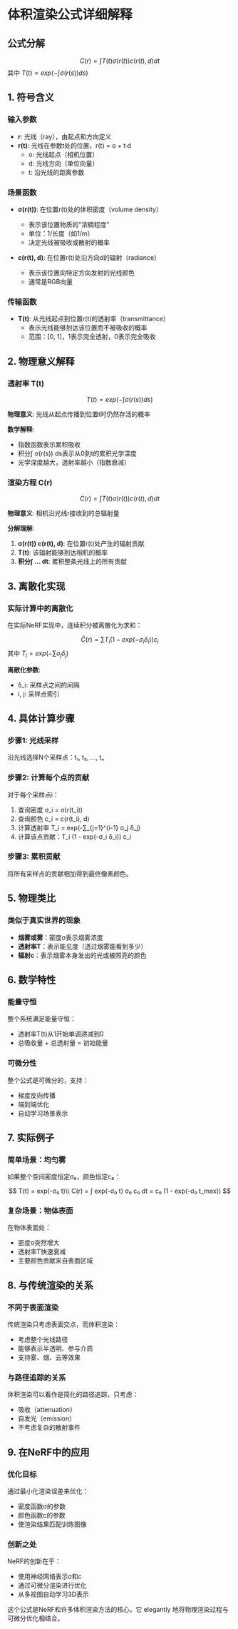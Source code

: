 # 体积渲染公式详细解释

## 公式分解

$$
C(r) = ∫ T(t) σ(r(t)) c(r(t), d) dt
$$
其中 $T(t) = exp(-∫ σ(r(s)) ds)$


## 1. 符号含义

### 输入参数
- **r**: 光线（ray），由起点和方向定义
- **r(t)**: 光线在参数t处的位置，r(t) = o + t·d
  - o: 光线起点（相机位置）
  - d: 光线方向（单位向量）
  - t: 沿光线的距离参数

### 场景函数
- **σ(r(t))**: 在位置r(t)处的体积密度（volume density）
  - 表示该位置物质的"浓稠程度"
  - 单位：1/长度（如1/m）
  - 决定光线被吸收或散射的概率

- **c(r(t), d)**: 在位置r(t)处沿方向d的辐射（radiance）
  - 表示该位置向特定方向发射的光线颜色
  - 通常是RGB向量

### 传输函数
- **T(t)**: 从光线起点到位置r(t)的透射率（transmittance）
  - 表示光线能够到达该位置而不被吸收的概率
  - 范围：[0, 1]，1表示完全透射，0表示完全吸收

## 2. 物理意义解释

### 透射率 T(t)
$$
T(t) = exp(-∫ σ(r(s)) ds)
$$


**物理意义**: 光线从起点传播到位置t时仍然存活的概率

**数学解释**:
- 指数函数表示累积吸收
- 积分∫ σ(r(s)) ds表示从0到t的累积光学深度
- 光学深度越大，透射率越小（指数衰减）

### 渲染方程 C(r)
$$
C(r) = ∫ T(t) σ(r(t)) c(r(t), d) dt
$$



**物理意义**: 相机沿光线r接收到的总辐射量

**分解理解**:
1. **σ(r(t)) c(r(t), d)**: 在位置r(t)处产生的辐射贡献
2. **T(t)**: 该辐射能够到达相机的概率
3. **积分∫ ... dt**: 累积整条光线上的所有贡献

## 3. 离散化实现

### 实际计算中的离散化
在实际NeRF实现中，连续积分被离散化为求和：

$$
Ĉ(r) = ∑ T_i (1 - exp(-σ_i δ_i)) c_i
$$
其中 $T_i = exp(-∑ σ_j δ_j)$


**离散化参数**:
- δ_i: 采样点之间的间隔
- i, j: 采样点索引

## 4. 具体计算步骤

### 步骤1: 光线采样
沿光线选择N个采样点：t₁, t₂, ..., tₙ

### 步骤2: 计算每个点的贡献
对于每个采样点i：
1. 查询密度 σ_i = σ(r(t_i))
2. 查询颜色 c_i = c(r(t_i), d)
3. 计算透射率 T_i = exp(-∑_{j=1}^{i-1} σ_j δ_j)
4. 计算该点贡献：T_i (1 - exp(-σ_i δ_i)) c_i

### 步骤3: 累积贡献
将所有采样点的贡献相加得到最终像素颜色。

## 5. 物理类比

### 类似于真实世界的现象
- **烟雾或雾**：密度σ表示烟雾浓度
- **透射率T**：表示能见度（透过烟雾能看到多少）
- **辐射c**：表示烟雾本身发出的光或被照亮的颜色

## 6. 数学特性

### 能量守恒
整个系统满足能量守恒：
- 透射率T(t)从1开始单调递减到0
- 总吸收量 + 总透射量 = 初始能量

### 可微分性
整个公式是可微分的，支持：
- 梯度反向传播
- 端到端优化
- 自动学习场景表示

## 7. 实际例子

### 简单场景：均匀雾
如果整个空间密度恒定σ₀，颜色恒定c₀：

$$
T(t) = exp(-σ₀ t)\\
C(r) = ∫ exp(-σ₀ t) σ₀ c₀ dt = c₀ (1 - exp(-σ₀ t_max))
$$


### 复杂场景：物体表面
在物体表面处：
- 密度σ突然增大
- 透射率T快速衰减
- 主要颜色贡献来自表面区域

## 8. 与传统渲染的关系

### 不同于表面渲染
传统渲染只考虑表面交点，而体积渲染：
- 考虑整个光线路径
- 能够表示半透明、参与介质
- 支持雾、烟、云等效果

### 与路径追踪的关系
体积渲染可以看作是简化的路径追踪，只考虑：
- 吸收（attenuation）
- 自发光（emission）
- 不考虑复杂的散射事件

## 9. 在NeRF中的应用

### 优化目标
通过最小化渲染误差来优化：
- 密度函数σ的参数
- 颜色函数c的参数
- 使渲染结果匹配训练图像

### 创新之处
NeRF的创新在于：
- 使用神经网络表示σ和c
- 通过可微分渲染进行优化
- 从多视图自动学习3D表示

这个公式是NeRF和许多体积渲染方法的核心，它 elegantly 地将物理渲染过程与可微分优化相结合。
